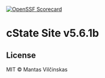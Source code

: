 [![OpenSSF Scorecard](https://api.scorecard.dev/projects/github.com/Delzory/public-status-page/badge)](https://scorecard.dev/viewer/?uri=github.com/Delzory/public-status-page)



# cState Site v5.6.1b

## License

MIT © Mantas Vilčinskas
